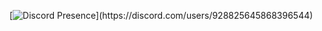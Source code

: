 [![Discord Presence](https://lanyard-profile-readme.vercel.app/api/928825645868396544?theme=light&bg=809ecf&animated=false&hideDiscrim=true&borderRadius=30px&idleMessage=Probably%20doing%20something%20else...)](https://discord.com/users/928825645868396544)
